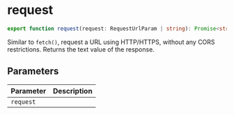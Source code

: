 <!--
 * @Author: haifeng.lu haifeng.lu@ly.com
 * @Date: 2022-08-23 11:37:51
 * @LastEditors: haifeng.lu
 * @LastEditTime: 2022-12-20 10:47:53
 * @Description: 
-->
# request

```ts
export function request(request: RequestUrlParam | string): Promise<string>;
```

Similar to `fetch()`, request a URL using HTTP/HTTPS, without any CORS restrictions.
Returns the text value of the response.

## Parameters

| Parameter | Description |
|-----------|-------------|
| `request` | |
